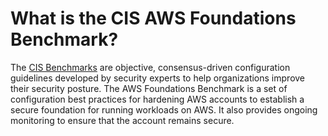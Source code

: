 # What is the CIS AWS Foundations Benchmark?

The [CIS Benchmarks](https://www.cisecurity.org/resources/?type=benchmark) are objective, consensus-driven
configuration guidelines developed by security experts to help organizations improve their security posture.
The AWS Foundations Benchmark is a set of configuration best practices for hardening AWS accounts to establish
a secure foundation for running workloads on AWS. It also provides ongoing monitoring to ensure that the
account remains secure.



<!-- ##DOCS-SOURCER-START
{"sourcePlugin":"Service Catalog Reference","hash":"c7f0211d07547da91d2199bfed4aaec3"}
##DOCS-SOURCER-END -->

